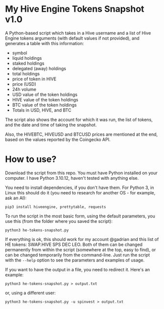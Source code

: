 # My Hive Engine Tokens Snapshot v1.0

A Python-based script which takes in a Hive username and a list of Hive Engine tokens arguments (with default values if not provided), and generates a table with this information:
* symbol
* liquid holdings
* staked holdings
* delegated (away) holdings
* total holdings
* price of token in HIVE
* price (USD)
* 24h volume
* USD value of the token holdings
* HIVE value of the token holdings
* BTC value of the token holdings
* Totals in USD, HIVE, and BTC

The script also shows the account for which it was run, the list of tokens, and the date and time of taking the snapshot.

Also, the HIVEBTC, HIVEUSD and BTCUSD prices are mentioned at the end, based on the values reported by the Coingecko API.

# How to use?

Download the script from this repo. You must have Python installed on your computer. I have Python 3.10.12, haven't tested with anything else.

You need to install dependencies, if you don't have them. For Python 3, in Linux this should do it (you need to research for another OS - for example, ask an AI):

`pip3 install hiveengine, prettytable, requests`

To run the script in the most basic form, using the default parameters, you use this (from the folder where you saved the script):

`python3 he-tokens-snapshot.py`

If everything is ok, this should work for my account @gadrian and this list of HE tokens: SWAP.HIVE SPS DEC LEO. Both of them can be changed permanently from within the script (somewhere at the top, easy to find), or can be changed temporarily from the command-line. Just run the script with the `--help` option to see the parameters and examples of usage.

If you want to have the output in a file, you need to redirect it. Here's an example:

`python3 he-tokens-snapshot.py > output.txt`

or, using a different user:

`python3 he-tokens-snapshot.py -u spinvest > output.txt`
